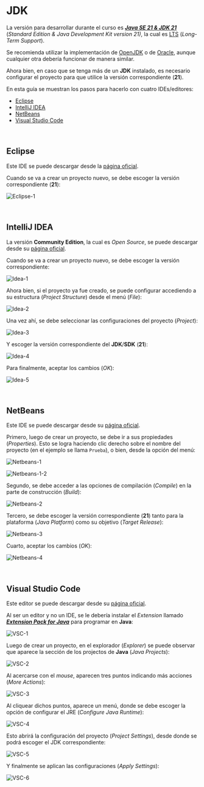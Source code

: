# JDK

La versión para desarrollar durante el curso es [**_Java SE 21 & JDK 21_**](https://docs.oracle.com/en/java/javase/21/docs/api/index.html) (_Standard Edition & Java Development Kit version 21)_, la cual es [LTS](<https://en.wikipedia.org/wiki/Java_version_history#Java_SE_21_(LTS)>) (_Long-Term Support_).

Se recomienda utilizar la implementación de [OpenJDK](https://jdk.java.net/java-se-ri/21) o de [Oracle](https://www.oracle.com/java/technologies/downloads/#java21), aunque cualquier otra debería funcionar de manera similar.

Ahora bien, en caso que se tenga más de un **JDK** instalado, es necesario configurar el proyecto para que utilice la versión correspondiente (**21**).

En esta guía se muestran los pasos para hacerlo con cuatro IDEs/editores:

- [Eclipse](#eclipse)
- [IntelliJ IDEA](#intellij-idea)
- [NetBeans](#netbeans)
- [Visual Studio Code](#visual-studio-code)

<br />

## Eclipse

Este IDE se puede descargar desde la [página oficial](https://eclipseide.org).

Cuando se va a crear un proyecto nuevo, se debe escoger la versión correspondiente (**21**):

![Eclipse-1](img/ec-1.png)

<br />

## IntelliJ IDEA

La versión **Community Edition**, la cual es _Open Source_, se puede descargar desde su [página oficial](https://www.jetbrains.com/idea/download/).

Cuando se va a crear un proyecto nuevo, se debe escoger la versión correspondiente:

![Idea-1](img/idea-1.png)

Ahora bien, si el proyecto ya fue creado, se puede configurar accediendo a su estructura (_Project Structure_) desde el menú (_File_):

![Idea-2](img/idea-2.png)

Una vez ahí, se debe seleccionar las configuraciones del proyecto (_Project_):

![Idea-3](img/idea-3.png)

Y escoger la versión correspondiente del **JDK**/**SDK** (**21**):

![Idea-4](img/idea-4.png)

Para finalmente, aceptar los cambios (_OK_):

![Idea-5](img/idea-5.png)

<br />

## NetBeans

Este IDE se puede descargar desde su [página oficial](https://netbeans.apache.org/front/main/index.html).

Primero, luego de crear un proyecto, se debe ir a sus propiedades (_Properties_). Esto se logra haciendo clic derecho sobre el nombre del proyecto (en el ejemplo se llama `Prueba`), o bien, desde la opción del menú:

![Netbeans-1](img/nb-1.png)

![Netbeans-1-2](img/nb-1-2.png)

Segundo, se debe acceder a las opciones de compilación (_Compile_) en la parte de construcción (_Build_):

![Netbeans-2](img/nb-2.png)

Tercero, se debe escoger la versión correspondiente (**21**) tanto para la plataforma (_Java Platform_) como su objetivo (_Target Release_):

![Netbeans-3](img/nb-3.png)

Cuarto, aceptar los cambios (_OK_):

![Netbeans-4](img/nb-4.png)

<br />

## Visual Studio Code

Este editor se puede descargar desde su [página oficial](https://code.visualstudio.com).

Al ser un editor y no un IDE, se le debería instalar el _Extension_ llamado [**_Extension Pack for Java_**](https://marketplace.visualstudio.com/items?itemName=vscjava.vscode-java-pack) para programar en **Java**:

![VSC-1](img/vsc-1.png)

Luego de crear un proyecto, en el explorador (_Explorer_) se puede observar que aparece la sección de los projectos de **Java** (_Java Projects_):

![VSC-2](img/vsc-2.png)

Al acercarse con el _mouse_, aparecen tres puntos indicando más acciones (_More Actions_):

![VSC-3](img/vsc-3.png)

Al cliquear dichos puntos, aparece un menú, donde se debe escoger la opción de configurar el JRE (_Configure Java Runtime_):

![VSC-4](img/vsc-4.png)

Esto abrirá la configuración del proyecto (_Project Settings_), desde donde se podrá escoger el JDK correspondiente:

![VSC-5](img/vsc-5.png)

Y finalmente se aplican las configuraciones (_Apply Settings_):

![VSC-6](img/vsc-6.png)
